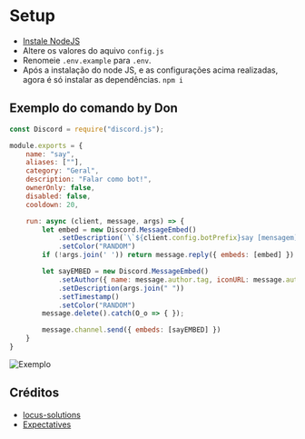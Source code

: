 # Setup
* <a href="https://nodejs.org/dist/v16.14.0/node-v16.14.0-x64.msi">Instale NodeJS</a>
* Altere os valores do aquivo `config.js`
* Renomeie `.env.example` para `.env`.
* Após a instalação do node JS, e as configurações acima realizadas, agora é só instalar as dependências. `npm i`


## Exemplo do comando by Don
```js
const Discord = require("discord.js");

module.exports = {
    name: "say",
    aliases: [""],
    category: "Geral",
    description: "Falar como bot!",
    ownerOnly: false,
    disabled: false,
    cooldown: 20,

    run: async (client, message, args) => {
        let embed = new Discord.MessageEmbed()
            .setDescription(`\`${client.config.botPrefix}say [mensagem]\``)
            .setColor("RANDOM")
        if (!args.join(' ')) return message.reply({ embeds: [embed] })

        let sayEMBED = new Discord.MessageEmbed()
            .setAuthor({ name: message.author.tag, iconURL: message.author.displayAvatarURL({ dyanmic: true }) })
            .setDescription(args.join(" "))
            .setTimestamp()
            .setColor("RANDOM")
        message.delete().catch(O_o => { });

        message.channel.send({ embeds: [sayEMBED] })
    }
}

```
<img src="https://i.imgur.com/PIIxt9V.png" alt="Exemplo">

## Créditos
* <a href="https://github.com/locus-solutions">locus-solutions</a>
* <a href="https://github.com/Expectatives">Expectatives</a>
